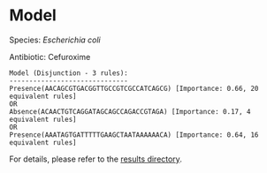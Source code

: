 
# Model

Species: *Escherichia coli*

Antibiotic: Cefuroxime

```
Model (Disjunction - 3 rules):
------------------------------
Presence(AACAGCGTGACGGTTGCCGTCGCCATCAGCG) [Importance: 0.66, 20 equivalent rules]
OR
Absence(ACAACTGTCAGGATAGCAGCCAGACCGTAGA) [Importance: 0.17, 4 equivalent rules]
OR
Presence(AAATAGTGATTTTTGAAGCTAATAAAAAACA) [Importance: 0.64, 16 equivalent rules]

```

For details, please refer to the [results directory](../../../../../results/scm_b/escherichia%20coli/cefuroxime/repeat_7/).

